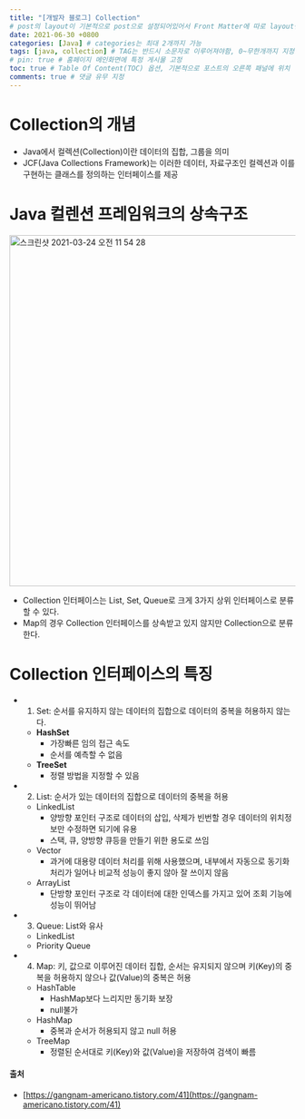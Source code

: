 ```yaml
---
title: "[개발자 블로그] Collection"
# post의 layout이 기본적으로 post으로 설정되어있어서 Front Matter에 따로 layout변수를 만들어 주지 않아도 된다.
date: 2021-06-30 +0800
categories: [Java] # categories는 최대 2개까지 가능
tags: [java, collection] # TAG는 반드시 소문자로 이루어져야함, 0~무한개까지 지정 가능
# pin: true # 홈페이지 메인화면에 특정 게시물 고정
toc: true # Table Of Content(TOC) 옵션, 기본적으로 포스트의 오른쪽 패널에 위치
comments: true # 댓글 유무 지정
---
```


# Collection의 개념
- Java에서 컬렉션(Collection)이란 데이터의 집합, 그룹을 의미
- JCF(Java Collections Framework)는 이러한 데이터, 자료구조인 컬렉션과 이를 구현하는 클래스를 정의하는 인터페이스를 제공

# Java 컬렌션 프레임워크의 상속구조
<img width="619" alt="스크린샷 2021-03-24 오전 11 54 28" src="https://user-images.githubusercontent.com/44339530/112247463-b0da9f00-8c97-11eb-814b-b8d8e462674f.png"><br>

- Collection 인터페이스는 List, Set, Queue로 크게 3가지 상위 인터페이스로 분류할 수 있다.
- Map의 경우 Collection 인터페이스를 상속받고 있지 않지만 Collection으로 분류한다.

# Collection 인터페이스의 특징
- 1) Set: 순서를 유지하지 않는 데이터의 집합으로 데이터의 중복을 허용하지 않는다.
    - <b>HashSet</b>
        - 가장빠른 임의 접근 속도
        - 순서를 예측할 수 없음
    - <b>TreeSet</b>
        - 정렬 방법을 지정할 수 있음

- 2) List: 순서가 있는 데이터의 집합으로 데이터의 중복을 허용
    - LinkedList
        - 양방향 포인터 구조로 데이터의 삽입, 삭제가 빈번할 경우 데이터의 위치정보만 수정하면 되기에 유용
        - 스택, 큐, 양방향 큐등을 만들기 위한 용도로 쓰임
    - Vector
        - 과거에 대용량 데이터 처리를 위해 사용했으며, 내부에서 자동으로 동기화 처리가 일어나 비교적 성능이 좋지 않아 잘 쓰이지 않음
    - ArrayList
        - 단방향 포인터 구조로 각 데이터에 대한 인덱스를 가지고 있어 조회 기능에 성능이 뛰어남

- 3) Queue: List와 유사
    - LinkedList
    - Priority Queue

- 4) Map: 키, 값으로 이루어진 데이터 집합, 순서는 유지되지 않으며 키(Key)의 중복을 허용하지 않으나 값(Value)의 중복은 허용
    - HashTable
        - HashMap보다 느리지만 동기화 보장
        - null불가
    - HashMap
        - 중복과 순서가 허용되지 않고 null 허용
    - TreeMap
        - 정렬된 순서대로 키(Key)와 값(Value)을 저장하여 검색이 빠름

#### 출처
- [https://gangnam-americano.tistory.com/41](https://gangnam-americano.tistory.com/41)